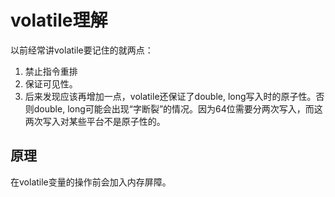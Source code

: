 # volatile理解

以前经常讲volatile要记住的就两点：

1. 禁止指令重排
2. 保证可见性。
3. 后来发现应该再增加一点，volatile还保证了double, long写入时的原子性。否则double, long可能会出现“字断裂”的情况。因为64位需要分两次写入，而这两次写入对某些平台不是原子性的。

## 原理

在volatile变量的操作前会加入内存屏障。